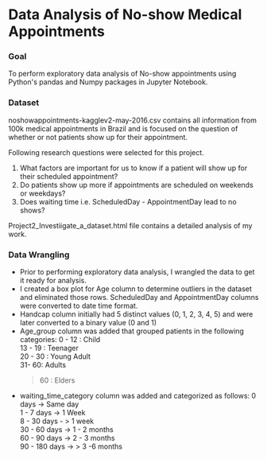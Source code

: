 # Data Analysis of No-show Medical Appointments

### Goal 
To perform exploratory data analysis of No-show appointments using Python's pandas and Numpy packages in Jupyter Notebook. 

### Dataset
noshowappointments-kagglev2-may-2016.csv contains all information from 100k medical appointments in Brazil and is focused on the question of whether or not patients show up for their appointment. 

Following research questions were selected for this project.
1. What factors are important for us to know if a patient will show up for their scheduled appointment?
2. Do patients show up more if appointments are scheduled on weekends or weekdays?
3. Does waiting time i.e. ScheduledDay - AppointmentDay lead to no shows?

Project2_Investiigate_a_dataset.html file contains a detailed analysis of my work. 

### Data Wrangling
* Prior to performing exploratory data analysis, I wrangled the data to get it ready for analysis. 
* I created a box plot for Age column to determine outliers in the dataset and eliminated those rows. ScheduledDay and AppointmentDay columns were converted to date time format. 
* Handcap column initially had 5 distinct values (0, 1, 2, 3, 4, 5) and were later converted to a binary value (0 and 1)
* Age_group column was added that grouped patients in the following categories:
    0 - 12 : Child <br/>
    13 - 19 : Teenager <br/>
    20 - 30 : Young Adult <br/>
    31- 60: Adults <br/>
    > 60 : Elders <br/>
*  waiting_time_category column was added and categorized as follows:
   0 days -> Same day <br/>
   1 - 7 days -> 1 Week <br/>
   8 - 30 days - > 1 week <br/>
   30 - 60 days -> 1 - 2 months <br/>
   60 - 90 days -> 2 - 3 months <br/>
   90 - 180 days -> > 3 -6 months <br/>

